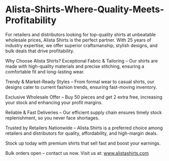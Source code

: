 # Alista-Shirts-Where-Quality-Meets-Profitability
For retailers and distributors looking for top-quality shirts at unbeatable wholesale prices, Alista Shirts is the perfect partner. With 25 years of industry expertise, we offer superior craftsmanship, stylish designs, and bulk deals that drive profitability.

Why Choose Alista Shirts?
Exceptional Fabric & Tailoring – Our shirts are made with high-quality materials and precise stitching, ensuring a comfortable fit and long-lasting wear.

Trendy & Market-Ready Styles – From formal wear to casual shirts, our designs cater to current fashion trends, ensuring fast-moving inventory.

Exclusive Wholesale Offer – Buy 50 pieces and get 2 extra free, increasing your stock and enhancing your profit margins.

Reliable & Fast Deliveries – Our efficient supply chain ensures timely stock replenishment, so you never face shortages.

Trusted by Retailers Nationwide – Alista Shirts is a preferred choice among retailers and distributors for quality, affordability, and high-margin deals.

Stock up today with premium shirts that sell fast and boost your earnings.

Bulk orders open – contact us now.
Visit us at: www.alistashirts.com
